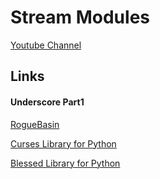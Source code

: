# Stream Modules

[Youtube Channel](https://www.youtube.com/@void_picnic)

## Links

#### Underscore Part1

[RogueBasin](https://roguebasin.com/index.php/Main_Page)

[Curses Library for Python](https://docs.python.org/3/howto/curses.html)

[Blessed Library for Python](https://blessed.readthedocs.io/en/latest/)
